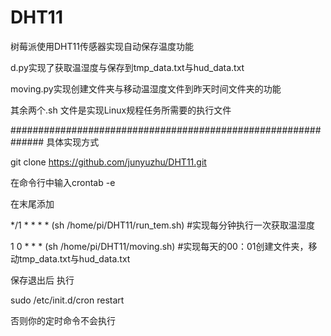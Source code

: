 # DHT11
树莓派使用DHT11传感器实现自动保存温度功能


d.py实现了获取温湿度与保存到tmp_data.txt与hud_data.txt

moving.py实现创建文件夹与移动温湿度文件到昨天时间文件夹的功能

其余两个.sh 文件是实现Linux规程任务所需要的执行文件


##############################################################
具体实现方式

git clone https://github.com/junyuzhu/DHT11.git 


在命令行中输入crontab -e

在末尾添加


*/1 * * * * (sh /home/pi/DHT11/run_tem.sh)      #实现每分钟执行一次获取温湿度

1 0 * * * (sh /home/pi/DHT11/moving.sh)         #实现每天的00：01创建文件夹，移动tmp_data.txt与hud_data.txt

保存退出后
执行

sudo /etc/init.d/cron restart  

否则你的定时命令不会执行
